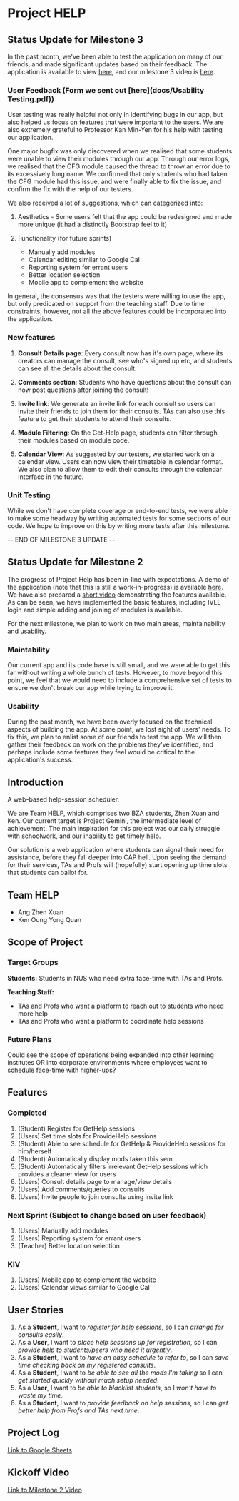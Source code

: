 # Project HELP

## Status Update for Milestone 3

In the past month, we've been able to test the application on many of our 
friends, and made significant updates based on their feedback. The application
is available to view [here](http://nus-help.herokuapp.com), and our milestone 3 
video is [here](https://www.youtube.com/watch?v=26umT37VlAg).

### User Feedback (Form we sent out [here](docs/Usability Testing.pdf))

User testing was really helpful not only in identifying bugs in our app, but
also helped us focus on features that were important to the users. We are 
also extremely grateful to Professor Kan Min-Yen for his help with testing our
application. 

One major bugfix was only discovered when we realised that some students were
unable to view their modules through our app. Through our error logs, we 
realised that the CFG module caused the thread to throw an error due to its 
excessively long name. We confirmed that only students who had taken the CFG
module had this issue, and were finally able to fix the issue, and confirm the
fix with the help of our testers.

We also received a lot of suggestions, which can categorized into:

1. Aesthetics - Some users felt that the app could be redesigned and made more
unique (it had a distinctly Bootstrap feel to it)

2. Functionality (for future sprints)
	- Manually add modules
	- Calendar editing similar to Google Cal 
	- Reporting system for errant users
	- Better location selection
	- Mobile app to complement the website

In general, the consensus was that the testers were willing to use the app, but
only predicated on support from the teaching staff. Due to time constraints, 
however, not all the above features could be incorporated into the application.

### New features

1. **Consult Details page**: Every consult now has it's own page, where its 
creators can manage the consult, see who's signed up etc, and students can 
see all the details about the consult.

2. **Comments section**: Students who have questions about the consult can
now post questions after joining the consult!

3. **Invite link**: We generate an invite link for each consult so users can
invite their friends to join them for their consults. TAs can also use this 
feature to get their students to attend their consults.

4. **Module Filtering**: On the Get-Help page, students can filter through 
their modules based on module code.

5. **Calendar View**: As suggested by our testers, we started work on a 
calendar view. Users can now view their timetable in calendar format. We also
plan to allow them to edit their consults through the calendar interface in the
future.

### Unit Testing

While we don't have complete coverage or end-to-end tests, we were able to
make some headway by writing automated tests for some sections of our code.
We hope to improve on this by writing more tests after this milestone. 

-- END OF MILESTONE 3 UPDATE --

## Status Update for Milestone 2

The progress of Project Help has been in-line with expectations. A demo of the
application (note that this is still a work-in-progress) is available [here](http://nus-help.herokuapp.com).
We have also prepared a [short video](https://youtu.be/3HfA9drTI4k) demonstrating 
the features available. As can be seen,  we have implemented the basic features, 
including IVLE login and simple adding and joining of modules is available. 

For the next milestone, we plan to work on two main areas, maintainability and 
usability.

### Maintability
Our current app and its code base is still small, and we were able to get this
far without writing a whole bunch of tests. However, to move beyond this point,
we feel that we would need to include a comprehensive set of tests to ensure we 
don't break our app while trying to improve it.

### Usability
During the past month, we have been overly focused on the technical aspects of 
building the app. At some point, we lost sight of users' needs. To fix this, we
plan to enlist some of our friends to test the app. We will then gather their
feedback on work on the problems they've identified, and perhaps include some
features they feel would be critical to the application's success.

## Introduction
A web-based help-session scheduler.

We are Team HELP, which comprises two BZA students, Zhen Xuan and Ken.
Our current target is Project Gemini, the intermediate level of achievement. The
main inspiration for this project was our daily struggle with schoolwork, and 
our inability to get timely help. 

Our solution is a web application where students can signal their need for 
assistance, before they fall deeper into CAP hell. Upon seeing the demand for
their services, TAs and Profs will (hopefully) start opening up time slots that
students can ballot for.  

## Team HELP
- Ang Zhen Xuan
- Ken Oung Yong Quan

## Scope of Project
### Target Groups
**Students:** Students in NUS who need extra face-time with TAs and Profs.

**Teaching Staff:** 
- TAs and Profs who want a platform to reach out to students who need more
help
- TAs and Profs who want a platform to coordinate help sessions

### Future Plans
Could see the scope of operations being expanded into other learning institutes
OR into corporate environments where employees want to schedule face-time with
higher-ups?

## Features
### Completed
1. (Student) Register for GetHelp sessions
2. (Users)   Set time slots for ProvideHelp sessions
3. (Student) Able to see schedule for GetHelp & ProvideHelp sessions for 
him/herself
4. (Student) Automatically display mods taken this sem 
5. (Student) Automatically filters irrelevant GetHelp sessions which provides
a cleaner view for users
6. (Users) Consult details page to manage/view details
7. (Users) Add comments/queries to consults
8. (Users) Invite people to join consults using invite link

### Next Sprint (Subject to change based on user feedback)
1. (Users) Manually add modules
2. (Users) Reporting system for errant users
3. (Teacher) Better location selection

### KIV
1. (Users) Mobile app to complement the website
2. (Users) Calendar views similar to Google Cal

## User Stories
1. As a **Student**, I want to *register for help sessions*, so I can 
*arrange for consults easily*.
2. As a **User**, I want to *place help sessions up for registration*, so I can 
*provide help to students/peers who need it urgently*.
3. As a **Student**, I want to *have an easy schedule to refer to*, so I can
*save time checking back on my registered consults*.
4. As a **Student**, I want to *be able to see all the mods I'm taking* so I 
can *get started quickly without much setup needed*.
5. As a **User**, I want to *be able to blacklist students*, so I *won't have
to waste my time*.
6. As a **Student**, I want to *provide feedback on help sessions*, so I can 
*get better help from Profs and TAs next time*.

## Project Log
[Link to Google Sheets](https://docs.google.com/spreadsheets/d/1irWFqA-WFoaXJmSb0RhwxuIm9TfVC-xpZLDoqmZmDJ4/edit?usp=sharing)

## Kickoff Video
[Link to Milestone 2 Video](https://youtu.be/3HfA9drTI4k)

